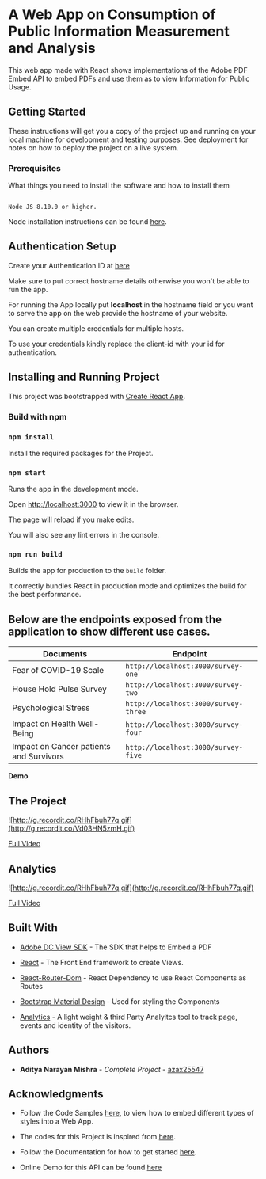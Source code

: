 # A Web App on Consumption of Public Information Measurement and Analysis

This web app made with React shows implementations of the Adobe PDF Embed API to embed PDFs and use them as to view Information for Public Usage.

## Getting Started

These instructions will get you a copy of the project up and running on your local machine for development and testing purposes. See deployment for notes on how to deploy the project on a live system.

### Prerequisites

What things you need to install the software and how to install them

```

Node JS 8.10.0 or higher.

```

Node installation instructions can be found [here](https://nodejs.org/en/download/).

## Authentication Setup

Create your Authentication ID at [here](https://www.adobe.com/go/dcsdks_credentials)

Make sure to put correct hostname details otherwise you won't be able to run the app.

For running the App locally put **localhost** in the hostname field or you want to serve the app on the web provide the hostname of your website.

You can create multiple credentials for multiple hosts.

To use your credentials kindly replace the client-id with your id for authentication.

## Installing and Running Project

This project was bootstrapped with [Create React App](https://github.com/facebook/create-react-app).

### Build with npm

### `npm install`

Install the required packages for the Project.

### `npm start`

Runs the app in the development mode.

Open [http://localhost:3000](http://localhost:3000) to view it in the browser.

The page will reload if you make edits.

You will also see any lint errors in the console.

### `npm run build`

Builds the app for production to the `build` folder.

It correctly bundles React in production mode and optimizes the build for the best performance.

## Below are the endpoints exposed from the application to show different use cases.

| Documents                               | Endpoint                             |
| --------------------------------------- | ------------------------------------ |
| Fear of COVID-19 Scale                  | `http://localhost:3000/survey-one`   |
| House Hold Pulse Survey                 | `http://localhost:3000/survey-two`   |
| Psychological Stress                    | `http://localhost:3000/survey-three` |
| Impact on Health Well-Being             | `http://localhost:3000/survey-four`  |
| Impact on Cancer patients and Survivors | `http://localhost:3000/survey-five`  |

**Demo**

## The Project

![http://g.recordit.co/RHhFbuh77q.gif](http://g.recordit.co/Vd03HN5zmH.gif)

[Full Video](http://recordit.co/Vd03HN5zmH)

## Analytics

![http://g.recordit.co/RHhFbuh77q.gif](http://g.recordit.co/RHhFbuh77q.gif)

[Full Video](https://recordit.co/RHhFbuh77q)

## Built With

- [Adobe DC View SDK](https://www.adobe.io/apis/documentcloud/dcsdk/docs.html) - The SDK that helps to Embed a PDF

- [React](https://reactjs.org/) - The Front End framework to create Views.

- [React-Router-Dom](https://reacttraining.com/react-router/web/guides/quick-start) - React Dependency to use React Components as Routes

- [Bootstrap Material Design](https://fezvrasta.github.io/bootstrap-material-design/) - Used for styling the Components

- [Analytics](https://www.npmjs.com/package/analytics) - A light weight & third Party Analyitcs tool to track page, events and identity of the visitors.

## Authors

- **Aditya Narayan Mishra** - _Complete Project_ - [azax25547](https://github.com/azax25547/The-Health-Org.---Adobe-EMBED-API)

## Acknowledgments

- Follow the Code Samples [here](https://github.com/adobe/dc-view-sdk-samples), to view how to embed different types of styles into a Web App.

* The codes for this Project is inspired from [here](https://github.com/adobe/dc-view-sdk-samples/tree/master/More%20Samples/React%20Samples).

- Follow the Documentation for how to get started [here](https://www.adobe.io/apis/documentcloud/dcsdk/docs.html).

- Online Demo for this API can be found [here](https://documentcloud.adobe.com/view-sdk-demo/index.html#/view/FULL_WINDOW/Bodea%20Brochure.pdf)
